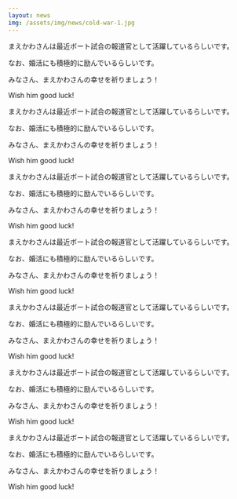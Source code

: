 ```yaml
---
layout: news
img: /assets/img/news/cold-war-1.jpg
---
```

まえかわさんは最近ボート試合の報道官として活躍しているらしいです。

なお、婚活にも積極的に励んでいるらしいです。

みなさん、まえかわさんの幸せを祈りましょう！

Wish him good luck!

まえかわさんは最近ボート試合の報道官として活躍しているらしいです。

なお、婚活にも積極的に励んでいるらしいです。

みなさん、まえかわさんの幸せを祈りましょう！

Wish him good luck!

まえかわさんは最近ボート試合の報道官として活躍しているらしいです。

なお、婚活にも積極的に励んでいるらしいです。

みなさん、まえかわさんの幸せを祈りましょう！

Wish him good luck!

まえかわさんは最近ボート試合の報道官として活躍しているらしいです。

なお、婚活にも積極的に励んでいるらしいです。

みなさん、まえかわさんの幸せを祈りましょう！

Wish him good luck!

まえかわさんは最近ボート試合の報道官として活躍しているらしいです。

なお、婚活にも積極的に励んでいるらしいです。

みなさん、まえかわさんの幸せを祈りましょう！

Wish him good luck!

まえかわさんは最近ボート試合の報道官として活躍しているらしいです。

なお、婚活にも積極的に励んでいるらしいです。

みなさん、まえかわさんの幸せを祈りましょう！

Wish him good luck!

まえかわさんは最近ボート試合の報道官として活躍しているらしいです。

なお、婚活にも積極的に励んでいるらしいです。

みなさん、まえかわさんの幸せを祈りましょう！

Wish him good luck!